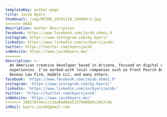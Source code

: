 ```yaml
---
templateKey: author-page
title: Jacob Byers
thumbnail: /img/MVIMG_20191118_144944~2.jpg
<<<<<<< HEAD
description: Author Description
facebook: https://www.facebook.com/jacob.ohmni.9
instagram: https://www.instagram.com/by.byers/
linkedin: https://www.linkedin.com/in/byersjacob/
twitter: https://twitter.com/byersjacob
inWebsite: https://www.jacobbyers.me/
=======
description: >-
  An American creative developer based in Arizona, focused on digital UX/UI
  experiences. I’ve worked with local companies such as Front Pourch Brewing,
  Deneau Law Firm, Hubble LLC, and many others.
facebook: 'https://www.facebook.com/jacob.ohmni.9'
instagram: 'https://www.instagram.com/by.byers/'
linkedin: 'https://www.linkedin.com/in/byersjacob/'
twitter: 'https://twitter.com/byersjacob'
inWebsite: 'https://www.jacobbyers.me/'
>>>>>>> 288378f44ccc13ea0a00ee51379400b6c2de7c9e
inMail: byers.jacob@gmail.com
---
```

